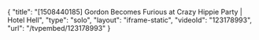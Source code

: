 {
    "title": "[1508440185] Gordon Becomes Furious at Crazy Hippie Party | Hotel Hell",
    "type": "solo",
    "layout": "iframe-static",
    "videoId": "123178993",
    "url": "\/tvpembed\/123178993"
}